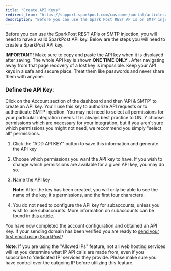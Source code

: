 ```yaml
---
title: "Create API Keys"
redirect_from: "https://support.sparkpost.com/customer/portal/articles/1933377-create-api-keys"
description: "Before you can use the Spark Post REST AP Is or SMTP injection you will need to have a valid Spark Post API key Below are the steps you will need to create a Spark Post API key IMPORTANT Make sure to copy and paste the API key when it..."
---
```


Before you can use the SparkPost REST APIs or SMTP injection, you will need to have a valid SparkPost API key. Below are the steps you will need to create a SparkPost API key.

**IMPORTANT!** Make sure to copy and paste the API key when it is displayed after saving. The whole API key is shown **ONE TIME ONLY**          . After navigating away from that page recovery of a lost key is impossible. Keep your API keys in a safe and secure place. Treat them like passwords and never share them with anyone.

 ### Define the API Key: 

Click on the Account section of the dashboard and then 'API & SMTP' to create an API key. You'll use this key to authorize API requests or to authenticate SMTP injection. You may not need to select all permissions for your particular integration needs. It is always best practice to ONLY choose permissions which are necessary for your integration, but if you aren't sure which permissions you might not need, we recommend you simply "select all" permissions.

1.  Click the "ADD API KEY" button to save this information and generate the API key
2.  Choose which permissions you want the API key to have. If you wish to change which permissions are available for a given API key, you may do so.
3.  Name the API key

    ​**Note**: After the key has been created, you will only be able to see the name of the key, it's permissions, and the first four characters.
4.  You do not need to configure the API key for subaccounts, unless you wish to use subaccounts. More information on subaccounts can be found in [this article](https://support.sparkpost.com/customer/portal/articles/2360320).

You have now completed the account configuration and obtained an API Key. If your sending domain has been verified you are ready to [send your first email using SparkPost](https://support.sparkpost.com/customer/portal/articles/1929887-sending-your-first-email)!

**Note**: If you are using the "Allowed IPs" feature, not all web hosting services will let you determine what IP API calls are made from, even if you subscribe to 'dedicated IP' services they provide. Please make sure you have control over the outgoing IP before utilizing this feature.
